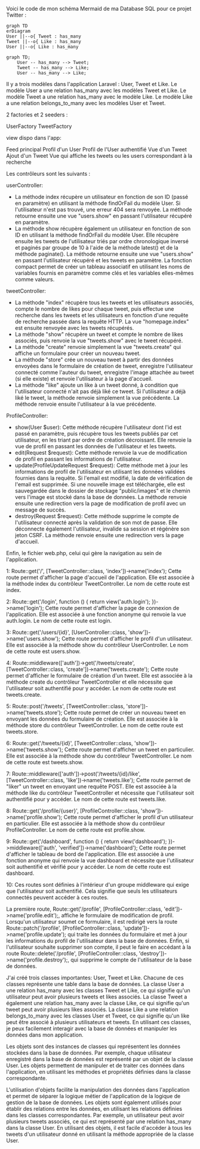 Voici le code de mon schéma Mermaid de ma Database SQL pour ce projet Twitter :

```mermaid
graph TD
erDiagram 
User ||--o{ Tweet : has_many 
Tweet ||--o{ Like : has_many 
User ||--o{ Like : has_many
```

```mermaid
graph TD;
    User -- has_many --> Tweet;
    Tweet -- has_many --> Like;
    User -- has_many --> Like;
```


Il y a trois modèles dans l'application Laravel : User, Tweet et Like.
Le modèle User a une relation has_many avec les modèles Tweet et Like.
Le modèle Tweet a une relation has_many avec le modèle Like.
Le modèle Like a une relation belongs_to_many avec les modèles User et Tweet.

2 factories et 2 seeders : 

UserFactory
TweetFactory

view dispo dans l'app:

Feed principal
Profil d'un User
Profil de l'User authentifié
Vue d'un Tweet
Ajout d'un Tweet
Vue qui affiche les tweets ou les users correspondant à la recherche


Les contrôleurs sont les suivants :


userController:
- La méthode index récupère un utilisateur en fonction de son ID (passé en paramètre) en utilisant la méthode findOrFail du modèle User. Si l'utilisateur n'est pas trouvé, une erreur 404 sera renvoyée. La méthode retourne ensuite une vue "users.show" en passant l'utilisateur récupéré en paramètre.
- La méthode show récupère également un utilisateur en fonction de son ID en utilisant la méthode findOrFail du modèle User. Elle récupère ensuite les tweets de l'utilisateur triés par ordre chronologique inversé et paginés par groupe de 10 à l'aide de la méthode latest() et de la méthode paginate(). La méthode retourne ensuite une vue "users.show" en passant l'utilisateur récupéré et les tweets en paramètre. La fonction compact permet de créer un tableau associatif en utilisant les noms de variables fournis en paramètre comme clés et les variables elles-mêmes comme valeurs.

tweetController:
- La méthode "index" récupère tous les tweets et les utilisateurs associés, compte le nombre de likes pour chaque tweet, puis effectue une recherche dans les tweets et les utilisateurs en fonction d'une requête de recherche passée dans la requête HTTP. La vue "homepage.index" est ensuite renvoyée avec les tweets récupérés.
- La méthode "show" récupère un tweet et compte le nombre de likes associés, puis renvoie la vue "tweets.show" avec le tweet récupéré.
- La méthode "create" renvoie simplement la vue "tweets.create" qui affiche un formulaire pour créer un nouveau tweet.
- La méthode "store" crée un nouveau tweet à partir des données envoyées dans le formulaire de création de tweet, enregistre l'utilisateur connecté comme l'auteur du tweet, enregistre l'image attachée au tweet (si elle existe) et renvoie l'utilisateur à la page d'accueil.
- La méthode "like" ajoute un like à un tweet donné, à condition que l'utilisateur connecté n'ait pas déjà liké ce tweet. Si l'utilisateur a déjà liké le tweet, la méthode renvoie simplement la vue précédente. La méthode renvoie ensuite l'utilisateur à la vue précédente.

ProfileController:
- show(User $user): Cette méthode récupère l'utilisateur dont l'id est passé en paramètre, puis récupère tous les tweets publiés par cet utilisateur, en les triant par ordre de création décroissant. Elle renvoie la vue de profil en passant les données de l'utilisateur et les tweets.
- edit(Request $request): Cette méthode renvoie la vue de modification de profil en passant les informations de l'utilisateur.
- update(ProfileUpdateRequest $request): Cette méthode met à jour les informations de profil de l'utilisateur en utilisant les données validées fournies dans la requête. Si l'email est modifié, la date de vérification de l'email est supprimée. Si une nouvelle image est téléchargée, elle est sauvegardée dans le dossier de stockage "public/images" et le chemin vers l'image est stocké dans la base de données. La méthode renvoie ensuite une redirection vers la page de modification de profil avec un message de succès.
- destroy(Request $request): Cette méthode supprime le compte de l'utilisateur connecté après la validation de son mot de passe. Elle déconnecte également l'utilisateur, invalide sa session et régénère son jeton CSRF. La méthode renvoie ensuite une redirection vers la page d'accueil.

Enfin, le fichier web.php, celui qui gère la navigation au sein de l'application.


1: Route::get('/', [TweetController::class, 'index'])->name('index');
Cette route permet d'afficher la page d'accueil de l'application. Elle est associée à la méthode index du contrôleur TweetController. Le nom de cette route est index.


2: Route::get('/login', function () { return view('auth.login'); })->name('login');
Cette route permet d'afficher la page de connexion de l'application. Elle est associée à une fonction anonyme qui renvoie la vue auth.login. Le nom de cette route est login.


3: Route::get('/users/{id}', [UserController::class, 'show'])->name('users.show');
Cette route permet d'afficher le profil d'un utilisateur. Elle est associée à la méthode show du contrôleur UserController. Le nom de cette route est users.show.


4: Route::middleware(['auth'])->get('/tweets/create', [TweetController::class, 'create'])->name('tweets.create');
Cette route permet d'afficher le formulaire de création d'un tweet. Elle est associée à la méthode create du contrôleur TweetController et elle nécessite que l'utilisateur soit authentifié pour y accéder. Le nom de cette route est tweets.create.


5: Route::post('/tweets', [TweetController::class, 'store'])->name('tweets.store');
Cette route permet de créer un nouveau tweet en envoyant les données du formulaire de création. Elle est associée à la méthode store du contrôleur TweetController. Le nom de cette route est tweets.store.


6: Route::get('/tweets/{id}', [TweetController::class, 'show'])->name('tweets.show');
Cette route permet d'afficher un tweet en particulier. Elle est associée à la méthode show du contrôleur TweetController. Le nom de cette route est tweets.show.


7: Route::middleware(['auth'])->post('/tweets/{id}/like', [TweetController::class, 'like'])->name('tweets.like');
Cette route permet de "liker" un tweet en envoyant une requête POST. Elle est associée à la méthode like du contrôleur TweetController et nécessite que l'utilisateur soit authentifié pour y accéder. Le nom de cette route est tweets.like.


8: Route::get('/profile/{user}', [ProfileController::class, 'show'])->name('profile.show');
Cette route permet d'afficher le profil d'un utilisateur en particulier. Elle est associée à la méthode show du contrôleur ProfileController. Le nom de cette route est profile.show.


9: Route::get('/dashboard', function () { return view('dashboard'); })->middleware(['auth', 'verified'])->name('dashboard');
Cette route permet d'afficher le tableau de bord de l'application. Elle est associée à une fonction anonyme qui renvoie la vue dashboard et nécessite que l'utilisateur soit authentifié et vérifié pour y accéder. Le nom de cette route est dashboard.


10: Ces routes sont définies à l'intérieur d'un groupe middleware qui exige que l'utilisateur soit authentifié. Cela signifie que seuls les utilisateurs connectés peuvent accéder à ces routes.

La première route, Route::get('/profile', [ProfileController::class, 'edit'])->name('profile.edit');, affiche le formulaire de modification de profil. Lorsqu'un utilisateur soumet ce formulaire, il est redirigé vers la route Route::patch('/profile', [ProfileController::class, 'update'])->name('profile.update'); qui traite les données du formulaire et met à jour les informations du profil de l'utilisateur dans la base de données. Enfin, si l'utilisateur souhaite supprimer son compte, il peut le faire en accédant à la route Route::delete('/profile', [ProfileController::class, 'destroy'])->name('profile.destroy');, qui supprime le compte de l'utilisateur de la base de données.


J'ai créé trois classes importantes: User, Tweet et Like. Chacune de ces classes représente une table dans la base de données. La classe User a une relation has_many avec les classes Tweet et Like, ce qui signifie qu'un utilisateur peut avoir plusieurs tweets et likes associés. La classe Tweet a également une relation has_many avec la classe Like, ce qui signifie qu'un tweet peut avoir plusieurs likes associés. La classe Like a une relation belongs_to_many avec les classes User et Tweet, ce qui signifie qu'un like peut être associé à plusieurs utilisateurs et tweets. En utilisant ces classes, je peux facilement interagir avec la base de données et manipuler les données dans mon application.

Les objets sont des instances de classes qui représentent les données stockées dans la base de données. Par exemple, chaque utilisateur enregistré dans la base de données est représenté par un objet de la classe User. Les objets permettent de manipuler et de traiter ces données dans l'application, en utilisant les méthodes et propriétés définies dans la classe correspondante.

L'utilisation d'objets facilite la manipulation des données dans l'application et permet de séparer la logique métier de l'application de la logique de gestion de la base de données. Les objets sont également utilisés pour établir des relations entre les données, en utilisant les relations définies dans les classes correspondantes. Par exemple, un utilisateur peut avoir plusieurs tweets associés, ce qui est représenté par une relation has_many dans la classe User. En utilisant des objets, il est facile d'accéder à tous les tweets d'un utilisateur donné en utilisant la méthode appropriée de la classe User.
